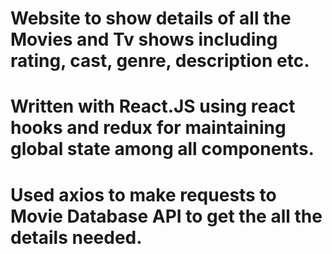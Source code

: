 #	Website to show details of all the Movies and Tv shows including rating, cast, genre, description etc.
#	Written with React.JS using react hooks and redux for maintaining global state among all components.
#	Used axios to make requests to Movie Database API to get the all the details needed.

